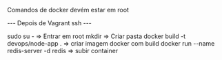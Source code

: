 Comandos de docker devém estar em root

--- Depois de Vagrant ssh ---

sudo su - => Entrar em root
mkdir => Criar pasta
docker build -t devops/node-app . => criar imagem docker com build
docker run --name redis-server -d redis => subir container